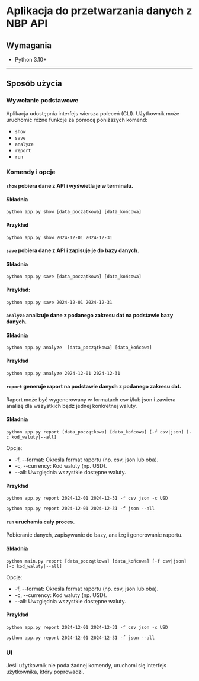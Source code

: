 # Aplikacja do przetwarzania danych z NBP API

## Wymagania
- Python 3.10+

---

## Sposób użycia

### Wywołanie podstawowe
Aplikacja udostępnia interfejs wiersza poleceń (CLI). Użytkownik może uruchomić różne funkcje za pomocą poniższych komend:
- ```show```
- ```save```
- ```analyze```
- ```report```
- ```run```

### Komendy i opcje
#### ```show``` pobiera dane z API i wyświetla je w terminalu.
#### Składnia
```
python app.py show [data_początkowa] [data_końcowa]
```
#### Przykład
```
python app.py show 2024-12-01 2024-12-31
```

#### ```save``` pobiera dane z API i zapisuje je do bazy danych.
#### Składnia
```
python app.py save [data_początkowa] [data_końcowa]
```
#### Przykład:
```
python app.py save 2024-12-01 2024-12-31
```

#### ```analyze``` analizuje dane z podanego zakresu dat na podstawie bazy danych.
#### Składnia
```
python app.py analyze  [data_początkowa] [data_końcowa]
```
#### Przykład
```
python app.py analyze 2024-12-01 2024-12-31
```

#### ```report``` generuje raport na podstawie danych z podanego zakresu dat. 
Raport może być wygenerowany w formatach csv i/lub json i zawiera analizę dla wszystkich bądź jednej konkretnej waluty.
#### Składnia
```
python app.py report [data_początkowa] [data_końcowa] [-f csv|json] [-c kod_waluty|--all]
```
Opcje:
- -f, --format: Określa format raportu (np. csv, json lub oba).
- -c, --currency: Kod waluty (np. USD).
- --all: Uwzględnia wszystkie dostępne waluty.
#### Przykład
```
python app.py report 2024-12-01 2024-12-31 -f csv json -c USD
```
```
python app.py report 2024-12-01 2024-12-31 -f json --all
```

#### ```run``` uruchamia cały proces. 
Pobieranie danych, zapisywanie do bazy, analizę i generowanie raportu.
#### Składnia
```
python main.py report [data_początkowa] [data_końcowa] [-f csv|json] [-c kod_waluty|--all]
```
Opcje:
- -f, --format: Określa format raportu (np. csv, json lub oba).
- -c, --currency: Kod waluty (np. USD).
- --all: Uwzględnia wszystkie dostępne waluty.
#### Przykład
```
python app.py report 2024-12-01 2024-12-31 -f csv json -c USD
```
```
python app.py report 2024-12-01 2024-12-31 -f json --all
```

### UI
Jeśli użytkownik nie poda żadnej komendy, uruchomi się interfejs użytkownika, który poprowadzi.
